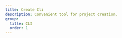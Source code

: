 ```yaml
---
title: Create Cli
description: Convenient tool for project creation.
group:
  title: CLI
  order: 1
---
```


<embed-project src="@dumlj/create-cli"></embed-project>
